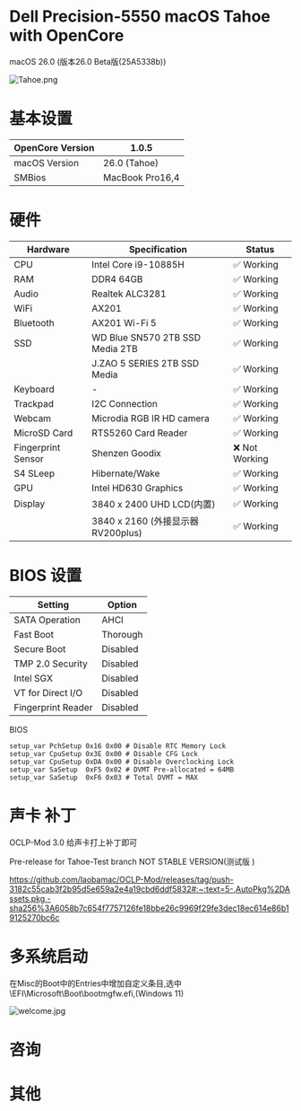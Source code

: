 # Dell Precision-5550 macOS Tahoe with OpenCore

macOS 26.0 (版本26.0 Beta版(25A5338b))

![Tahoe.png](https://github.com/showmu/showmu-DELL-Precision-5550-I9-Hackintosh/blob/main/Tahoe.png?raw=true)

# 基本设置



| OpenCore Version | 1.0.5           |
| ---------------- | --------------- |
| macOS Version    | 26.0 (Tahoe)    |
| SMBios           | MacBook Pro16,4 |

# 硬件



| Hardware           | Specification                      | Status        |
| ------------------ | ---------------------------------- | ------------- |
| CPU                | Intel Core i9-10885H               | ✅ Working     |
| RAM                | DDR4 64GB                          | ✅ Working     |
| Audio              | Realtek ALC3281                    | ✅ Working     |
| WiFi               | AX201                              | ✅ Working     |
| Bluetooth          | AX201 Wi-Fi 5                      | ✅ Working     |
| SSD                | WD Blue SN570 2TB SSD Media 2TB    | ✅ Working     |
|                    | J.ZAO 5 SERIES 2TB SSD Media       | ✅ Working     |
| Keyboard           | -                                  | ✅ Working     |
| Trackpad           | I2C Connection                     | ✅ Working     |
| Webcam             | Microdia RGB IR HD camera          | ✅ Working     |
| MicroSD Card       | RTS5260 Card Reader                | ✅ Working     |
| Fingerprint Sensor | Shenzen Goodix                     | ❌ Not Working |
| S4 SLeep           | Hibernate/Wake                     | ✅ Working     |
| GPU                | Intel HD630 Graphics               | ✅ Working     |
| Display            | 3840 x 2400 UHD LCD(内置)          | ✅ Working     |
|                    | 3840 x 2160 (外接显示器 RV200plus) | ✅ Working     |



# BIOS 设置



| Setting            | Option   |
| ------------------ | -------- |
| SATA Operation     | AHCI     |
| Fast Boot          | Thorough |
| Secure Boot        | Disabled |
| TMP 2.0 Security   | Disabled |
| Intel SGX          | Disabled |
| VT for Direct I/O  | Disabled |
| Fingerprint Reader | Disabled |

BIOS 

```
setup_var PchSetup 0x16 0x00 # Disable RTC Memory Lock
setup_var CpuSetup 0x3E 0x00 # Disable CFG Lock
setup_var CpuSetup 0xDA 0x00 # Disable Overclocking Lock
setup_var SaSetup  0xF5 0x02 # DVMT Pre-allocated = 64MB
setup_var SaSetup  0xF6 0x03 # Total DVMT = MAX
```



# 声卡 补丁

OCLP-Mod 3.0 给声卡打上补丁即可

Pre-release for Tahoe-Test branch NOT STABLE VERSION(测试版 )

https://github.com/laobamac/OCLP-Mod/releases/tag/push-3182c55cab3f2b95d5e659a2e4a19cbd6ddf5832#:~:text=5-,AutoPkg%2DAssets.pkg,-sha256%3A6058b7c654f7757126fe18bbe26c9969f29fe3dec18ec614e86b19125270bc6c



# 多系统启动

在Misc的Boot中的Entries中增加自定义条目,选中\EFI\Microsoft\Boot\bootmgfw.efi,(Windows 11)

![welcome.jpg](https://github.com/showmu/showmu-DELL-Precision-5550-I9-Hackintosh/blob/main/welcome.jpg?raw=true)



# 咨询







# 其他



